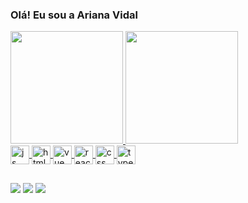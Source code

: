### Olá! Eu sou a Ariana Vidal

<div>
  <a href="http://beacons.ai/ariana-vidal">
   <img height="180px" width"50px" src="https://github-readme-stats.vercel.app/api?username=ariana-vidal&show_icons=true&theme=dracula&include_all_commits=true&count_private=true"/>
  <img height="180px" src="https://github-readme-stats.vercel.app/api/top-langs/?username=ariana-vidal&layout=compact&langs_count=16&show_icons=true&theme=dracula"/>
</div>

  
<div style="display: inline_block">
  <img align="center" alt="js" height="30" width"40" src="https://cdn.jsdelivr.net/gh/devicons/devicon/icons/javascript/javascript-original.svg"/>
  <img align="center" alt="html" height="30" width"40" src="https://cdn.jsdelivr.net/gh/devicons/devicon/icons/html5/html5-original-wordmark.svg"/>
  <img align="center" alt="vue" height="30" width"40" src="https://cdn.jsdelivr.net/gh/devicons/devicon/icons/vuejs/vuejs-original-wordmark.svg"/>
  <img align="center" alt="react" height="30" width"40" src="https://cdn.jsdelivr.net/gh/devicons/devicon/icons/react/react-original.svg"/>
  <img align="center" alt="css" height="30" width"40" src="https://cdn.jsdelivr.net/gh/devicons/devicon/icons/css3/css3-original.svg"/>
  <img align="center" alt="typescript" height="30" width"40" src="https://cdn.jsdelivr.net/gh/devicons/devicon/icons/typescript/typescript-original.svg"/>
</div>
  
  ##
  

<div>
  <a href="https://www.linkedin.com/in/ariana-barbosa-vidal/" target="_blank"><img src="https://img.shields.io/badge/LinkedIn-0077B5?style=for-the-badge&logo=linkedin&logoColor=white" target="_blank"></a> 
   <a href="https://api.whatsapp.com/send?phone=5527999580578" target="_blank"><img src="https://img.shields.io/badge/WhatsApp-25D366?style=for-the-badge&logo=whatsapp&logoColor=white" target="_blank"></a> 
  <a href="https://www.instagram.com/arividal10/" target="_blank"><img src="https://img.shields.io/badge/Instagram-E4405F?style=for-the-badge&logo=instagram&logoColor=white" target="_blank"></a> 
</div>
  
         
